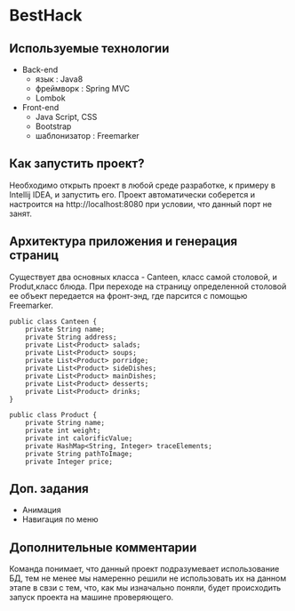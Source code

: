 # BestHack

## Используемые технологии
+ Back-end
  + язык : Java8
  + фреймворк : Spring MVC
  + Lombok
+ Front-end
  + Java Script, CSS
  + Bootstrap
  + шаблонизатор : Freemarker
  
## Как запустить проект? 
Необходимо открыть проект в любой среде разработке, к примеру в Intellij IDEA, и запустить его.
Проект автоматически соберется и настроится на http://localhost:8080 при условии, что данный порт не занят.

## Архитектура приложения и генерация страниц
Существует два основных класса - Canteen, класс самой столовой, и Produt,класс блюда. При переходе на страницу определенной столовой
ее объект передается на фронт-энд, где парсится с помощью Freemarker.
```
public class Canteen {
    private String name;
    private String address;
    private List<Product> salads;
    private List<Product> soups;
    private List<Product> porridge;
    private List<Product> sideDishes;
    private List<Product> mainDishes;
    private List<Product> desserts;
    private List<Product> drinks;
}
```

```
public class Product {
    private String name;
    private int weight;
    private int calorificValue;
    private HashMap<String, Integer> traceElements;
    private String pathToImage;
    private Integer price;

```
## Доп. задания
  + Анимация
  + Навигация по меню
  
## Дополнительные комментарии
Команда понимает, что данный проект подразумевает использование БД, тем не менее мы намеренно решили не использовать их на
данном этапе в свзи с тем, что, как мы изначально поняли, будет происходить запуск проекта на машине проверяющего.


